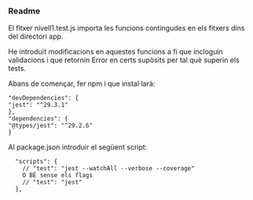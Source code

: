### Readme

El fitxer nivell1.test.js importa les funcions contingudes en els fitxers dins del directori app.

He introduït modificacions en aquestes funcions a fi que incloguin validacions
i que retornin Error en certs supòsits per tal què superin els tests.

Abans de començar, fer npm i que instal·larà:

```
"devDependencies": {
"jest": "^29.3.1"
},
"dependencies": {
"@types/jest": "^29.2.6"
}

```

Al package.json introduir el següent script:

```
  "scripts": {
    // "test": "jest --watchAll --verbose --coverage"
    O BÉ sense els flags
    // "test": "jest"
  },
```
